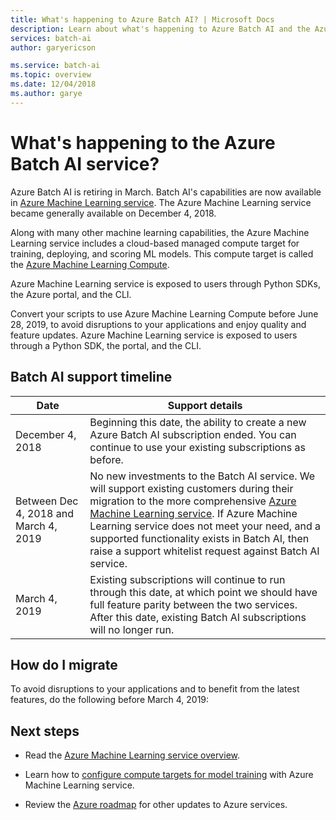 ```yaml
---
title: What's happening to Azure Batch AI? | Microsoft Docs
description: Learn about what's happening to Azure Batch AI and the Azure Machine Learning service compute option.
services: batch-ai
author: garyericson

ms.service: batch-ai
ms.topic: overview
ms.date: 12/04/2018
ms.author: garye
---
```


# What's happening to the Azure Batch AI service?

Azure Batch AI is retiring in March. Batch AI's capabilities are now available in [Azure Machine Learning service](../machine-learning/service/overview-what-is-azure-ml.md).  The Azure Machine Learning service became generally available on December 4, 2018. 

Along with many other machine learning capabilities, the Azure Machine Learning service includes a cloud-based managed compute target for training, deploying, and scoring ML models. This compute target is called the [Azure Machine Learning Compute](../machine-learning/service/how-to-set-up-training-targets.md). 

Azure Machine Learning service is exposed to users through Python SDKs, the Azure portal, and the CLI. 

Convert your scripts to use Azure Machine Learning Compute before June 28, 2019, to avoid disruptions to your applications and enjoy quality and feature updates. Azure Machine Learning service is exposed to users through a Python SDK, the portal, and the CLI. 

## Batch AI support timeline

| Date | Support details |
| ---- |-----------------|
| December 4, 2018 | Beginning this date, the ability to create a new Azure Batch AI subscription ended. You can continue to use your existing subscriptions as before. |
| Between Dec 4, 2018 and March 4, 2019 | No new investments to the Batch AI service. We will support existing customers during their migration to the more comprehensive [Azure Machine Learning service](https://aka.ms/aml-docs). If Azure Machine Learning service does not meet your need, and a supported functionality exists in Batch AI, then raise a support whitelist request against Batch AI service. |
| March 4, 2019 | Existing subscriptions will continue to run through this date, at which point we should have full feature parity between the two services. After this date, existing Batch AI subscriptions will no longer run. |

## How do I migrate

To avoid disruptions to your applications and to benefit from the latest features, do the following before March 4, 2019:

## Next steps

- Read the [Azure Machine Learning service overview](../machine-learning/service/overview-what-is-azure-ml.md).

- Learn how to [configure compute targets for model training](../machine-learning/service/how-to-set-up-training-targets.md) with Azure Machine Learning service.

- Review the [Azure roadmap](https://azure.microsoft.com/updates/) for other updates to Azure services.
